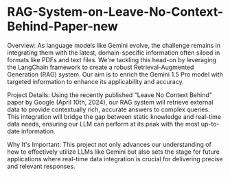 # RAG-System-on-Leave-No-Context-Behind-Paper-new
Overview:
As language models like Gemini evolve, the challenge remains in integrating them with the latest, domain-specific information often siloed in formats like PDFs and text files. We're tackling this head-on by leveraging the LangChain framework to create a robust Retrieval-Augmented Generation (RAG) system. Our aim is to enrich the Gemini 1.5 Pro model with targeted information to enhance its applicability and accuracy.

Project Details:
Using the recently published "Leave No Context Behind" paper by Google (April 10th, 2024), our RAG system will retrieve external data to provide contextually rich, accurate answers to complex queries. This integration will bridge the gap between static knowledge and real-time data needs, ensuring our LLM can perform at its peak with the most up-to-date information.

Why It's Important:
This project not only advances our understanding of how to effectively utilize LLMs like Gemini but also sets the stage for future applications where real-time data integration is crucial for delivering precise and relevant responses.
